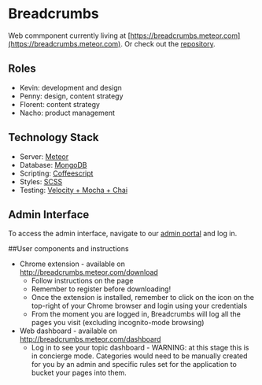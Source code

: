 Breadcrumbs
=========
Web commponent currently living at [https://breadcrumbs.meteor.com](https://breadcrumbs.meteor.com). Or check out the [repository](https://github.com/nuvention-web/breadcrumbs).

## Roles
 * Kevin: development and design
 * Penny: design, content strategy
 * Florent: content strategy
 * Nacho: product management

## Technology Stack

 * Server: [Meteor](https://meteor.com)
 * Database: [MongoDB](https://mongodb.com)
 * Scripting: [Coffeescript](http://coffeescript.org)
 * Styles: [SCSS](http://sass-lang.com)
 * Testing: [Velocity + Mocha + Chai](http://velocity.meteor.com)

## Admin Interface
To access the admin interface, navigate to our [admin portal](https://breadcrumbs.meteor.com/login) and log in.

##User components and instructions
* Chrome extension - available on http://breadcrumbs.meteor.com/download 
  * Follow instructions on the page
  * Remember to register before downloading!
  * Once the extension is installed, remember to click on the icon on the top-right of your Chrome browser and login using your credentials
  * From the moment you are logged in, Breadcrumbs will log all the pages you visit (excluding incognito-mode browsing)
* Web dashboard - available on http://breadcrumbs.meteor.com/dashboard
  * Log in to see your topic dashboard - WARNING: at this stage this is in concierge mode. Categories would need to be manually created for you by an admin and specific rules set for the application to bucket your pages into them. 

